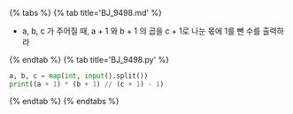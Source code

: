 {% tabs %}
{% tab title='BJ_9498.md' %}

* a, b, c 가 주어질 때, a + 1 와 b + 1 의 곱을 c + 1로 나눈 몫에 1를 뺀 수를 출력하라

{% endtab %}
{% tab title='BJ_9498.py' %}

```py
a, b, c = map(int, input().split())
print((a + 1) * (b + 1) // (c + 1) - 1)
```

{% endtab %}
{% endtabs %}